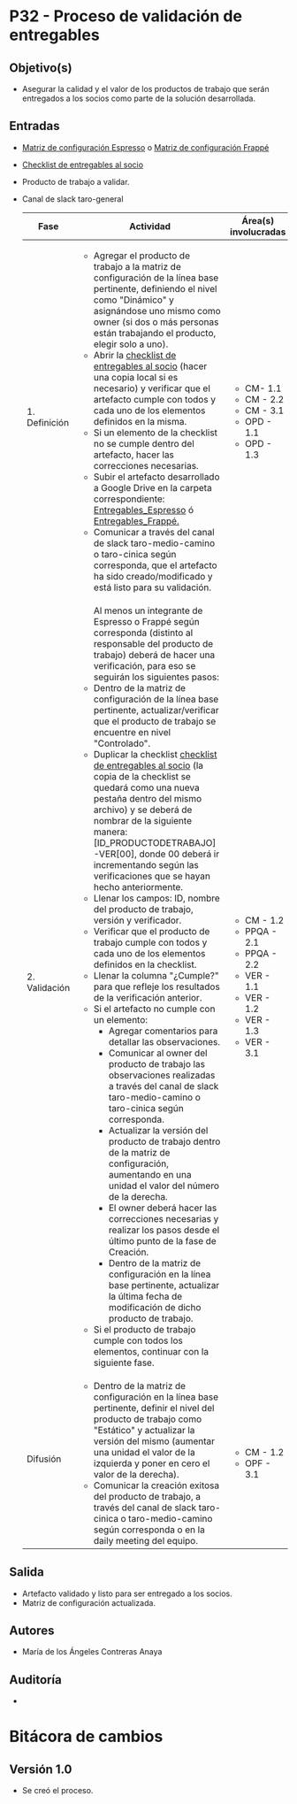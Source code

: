 # P32 - Proceso de validación de entregables

## Objetivo(s)

- Asegurar la calidad y el valor de los productos de trabajo que serán entregados a los socios como parte de la solución desarrollada.

## Entradas

- [Matriz de configuración Espresso](https://docs.google.com/spreadsheets/d/13zfQpqBBmqAT_znf1N4ebV_jcLBpeh_gjq9eHpkdOhk/edit#gid=1361951105) o [Matriz de configuración Frappé](https://docs.google.com/spreadsheets/d/13zfQpqBBmqAT_znf1N4ebV_jcLBpeh_gjq9eHpkdOhk/edit#gid=579763828)

- [Checklist de entregables al socio](https://docs.google.com/spreadsheets/d/1wST9KADIe5ZCH-hZoYNgSNMPLOhMUgYj8227s5_rzLw/edit#gid=0)

- Producto de trabajo a validar.

- Canal de slack taro-general

  <table>
    <thead>
      <tr>
        <th>Fase</th>
        <th>Actividad</th>
        <th>Área(s) involucradas</th>
      </tr>
    </thead>
    <tbody>
      <tr>
        <td>1. Definición</td>
        <td>
          <ul>
            <li>Agregar el producto de trabajo a la matriz de configuración de la línea base pertinente, definiendo el nivel como "Dinámico" y asignándose uno mismo como owner (si dos o más personas están trabajando el producto, elegir solo a uno).</li>
            <li>Abrir la <a href="https://docs.google.com/spreadsheets/d/1wST9KADIe5ZCH-hZoYNgSNMPLOhMUgYj8227s5_rzLw/edit#gid=0">checklist de entregables al socio</a> (hacer una copia local si es necesario) y verificar que el artefacto cumple con todos y cada uno de los elementos definidos en la misma.</li>
            <li>Si un elemento de la checklist no se cumple dentro del artefacto, hacer las correcciones necesarias.</li>
            <li>Subir el artefacto desarrollado a Google Drive en la carpeta correspondiente: <a href="https://drive.google.com/drive/folders/1QoEbapxFqzZjgzCtYJKNwA_TtxqYiuhP?usp=sharing">Entregables_Espresso</a> ó <a href="https://drive.google.com/drive/folders/1taPaKK4cAIGSyFQELMcemIgEWR_JtF7N?usp=sharing">Entregables_Frappé.</a></li>
            <li>Comunicar a través del canal de slack taro-medio-camino o taro-cinica según corresponda, que el artefacto ha sido creado/modificado y está listo para su validación.</li>
          </ul>
        </td>
        <td>
          <ul><li>CM- 1.1</li><li>CM - 2.2</li><li>CM - 3.1</li><li>OPD -  1.1</li><li>OPD - 1.3</li></ul>
        </td>
      </tr>
      <tr>
        <td>2. Validación</td>
        <td>
          <ul>
            Al menos un integrante de Espresso o Frappé según corresponda (distinto al responsable del producto de trabajo) deberá de hacer una verificación, para eso se seguirán los siguientes pasos:
            <li>Dentro de la matriz de configuración de la línea base pertinente, actualizar/verificar que el producto de trabajo se encuentre en nivel "Controlado".</li>
            <li>Duplicar la checklist <a href="https://docs.google.com/spreadsheets/d/1wST9KADIe5ZCH-hZoYNgSNMPLOhMUgYj8227s5_rzLw/edit#gid=0">checklist de entregables al socio</a> (la copia de la checklist se quedará como una nueva pestaña dentro del mismo archivo) y se deberá de nombrar de la siguiente manera: [ID_PRODUCTODETRABAJO]-VER[00], donde 00 deberá ir incrementando según las verificaciones que se hayan hecho anteriormente.</li>
            <li>Llenar los campos: ID, nombre del producto de trabajo, versión y verificador.</li>
            <li>Verificar que el producto de trabajo cumple con todos y cada uno de los elementos definidos en la checklist.</li>
            <li>Llenar la columna "¿Cumple?" para que refleje los resultados de la verificación anterior.</li>
            <li> Si el artefacto no cumple con un elemento:
              <ul>
                <li>Agregar comentarios para detallar las observaciones.</li>
                <li>Comunicar al owner del producto de trabajo las observaciones realizadas a través del canal de slack taro-medio-camino o taro-cinica según corresponda.</li>
                <li>Actualizar la versión del producto de trabajo dentro de la matriz de configuración, aumentando en una unidad el valor del número de la derecha.</li>
                <li>El owner deberá hacer las correcciones necesarias y realizar los pasos desde el último punto de la fase de Creación.</li>
                <li>Dentro de la matriz de configuración en la línea base pertinente, actualizar la última fecha de modificación de dicho producto de trabajo.</li>
              </ul>
            </li>
            <li>Si el producto de trabajo cumple con todos los elementos, continuar con la siguiente fase.</li>
          </ul>
        </td>
        <td>
        <ul>
          <li>CM - 1.2</li>
          <li>PPQA - 2.1</li>
          <li>PPQA - 2.2</li>
          <li>VER - 1.1</li>
          <li>VER - 1.2</li>
          <li>VER - 1.3</li>
          <li>VER - 3.1</li>
          </ul>
        </td>
      </tr>
      <tr>
        <td>Difusión</td>
        <td>
          <ul>
            <li>Dentro de la matriz de configuración en la línea base pertinente, definir el nivel del producto de trabajo como "Estático" y actualizar la versión del mismo (aumentar una unidad el valor de la izquierda y poner en cero el valor de la derecha).</li>
            <li>Comunicar la creación exitosa del producto de trabajo, a través del canal de slack taro-cinica o taro-medio-camino según corresponda o en la daily meeting del equipo.</li>
          </ul>
        </td>
        <td><ul><li>CM - 1.2</li><li>OPF - 3.1</li></ul></td>
      </tr>
    </tbody>
  </table>

## Salida

- Artefacto validado y listo para ser entregado a los socios.
- Matriz de configuración actualizada.

## Autores

- María de los Ángeles Contreras Anaya

## Auditoría

- 

# Bitácora de cambios

## Versión 1.0

- Se creó el proceso.